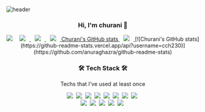 ![header](https://capsule-render.vercel.app/api?type=soft&color=auto&height=150&section=header&text=Cheolhwan_Choi&fontSize=70&animation=twinkling)
<h3 align="center">Hi, I'm churani 👋</h3>
<p align="center">
  <a href="https://hits.seeyoufarm.com/api/count/incr/badge.svg?url=https%3A%2F%2Fgithub.com%2Fcch230&count_bg=%2379C83D&title_bg=%23555555&icon=&icon_color=%23E7E7E7&title=hits&edge_flat=false?style=plastic&"/></a>
    <img src="https://img.shields.io/github/followers/cch230?label=Follow"/></a>&nbsp 
<a href="https://instagram.com/churani__">
    <img 
        src="http://img.shields.io/badge/-Instagram-black?style=plastic&logo=Instagram&link=https://instagram.com/churani__/?style=plastic"
        style="height : auto; margin-left : 10px; margin-right : 10px;"/>
</a>
<a href="https://www.notion.so/puffinable/b92735dec5584b2d91ed8ac6c4737648">
    <img 
        src="http://img.shields.io/badge/Notion-333664?style=plastic&logo=notion&link=https://www.notion.so/puffinable/b92735dec5584b2d91ed8ac6c4737648/?style=plastic"
        style="height : auto; margin-left : 10px; margin-right : 10px;"/>
</a>
<a href="https://cch230.github.io/Churani_portfolio/">
    <img 
        src="http://img.shields.io/badge/Github.io-black?style=plastic&logo=Github&link=https://cch230.github.io/Churani_portfolio/?style=plastic"
        style="height : auto; margin-left : 10px; margin-right : 10px;"/>
</a>
<a href="https://github-readme-stats.vercel.app/api?username=cch230/">Churani's GitHub stats
    <img 
        src="https://github.com/anuraghazra/github-readme-stats"
        style="height : auto; margin-left : 10px; margin-right : 10px;"/>
</a>
[![Churani's GitHub stats](https://github-readme-stats.vercel.app/api?username=cch230)](https://github.com/anuraghazra/github-readme-stats)
</p>

<h3 align="center">🛠 Tech Stack 🛠</h3>

<p align="center"> Techs that I've used at least once </p>

<p align="center">
  <img src="https://img.shields.io/badge/Python-3766AB?style=plastic&logo=Python&logoColor=white"/></a>&nbsp 
  <img src="https://img.shields.io/badge/Java-007396?style=plastic&logo=Java&logoColor=white"/></a>&nbsp 
   <img src="https://img.shields.io/badge/Kotlin-007396?style=plastic&logo=Kotlin&logoColor=white"/></a>&nbsp 
  <img src="https://img.shields.io/badge/C++-00599C?style=plastic&logo=C%2B%2B&logoColor=white"/></a>&nbsp 
  <img src="https://img.shields.io/badge/C-A8B9CC?style=plastic&logo=C&logoColor=white"/></a>&nbsp 
  <img src="https://img.shields.io/badge/Javascript-ffb13b?style=plastic&logo=javascript&logoColor=white"/></a>&nbsp 
  <img src="https://img.shields.io/badge/css-1572B6?style=plastic&logo=css3&logoColor=white"/></a>&nbsp 
  <img src="https://img.shields.io/badge/Android-1572B6?style=plastic&logo=Android&logoColor=Black"/></a>&nbsp 
  <br>
  <img src="https://img.shields.io/badge/SpringBoot-6DB33F?style=plastic&logo=Spring&logoColor=white"/></a>&nbsp 
  <img src="https://img.shields.io/badge/Mysql-E6B91E?style=plastic&logo=MySql&logoColor=white"/></a>&nbsp 
  <img src="https://img.shields.io/badge/aws-333664?style=plastic&logo=amazon-aws&logoColor=white"/></a>&nbsp 
  <img src="https://img.shields.io/badge/N-NCloud-333664?style=plastic&logo=NaverCloud&logoColor=white"/></a>&nbsp 
  <img src="https://img.shields.io/badge/OpenCV-ffb13b?style=plastic&logo=OpenCV&logoColor=white"/></a>&nbsp 

</p>
